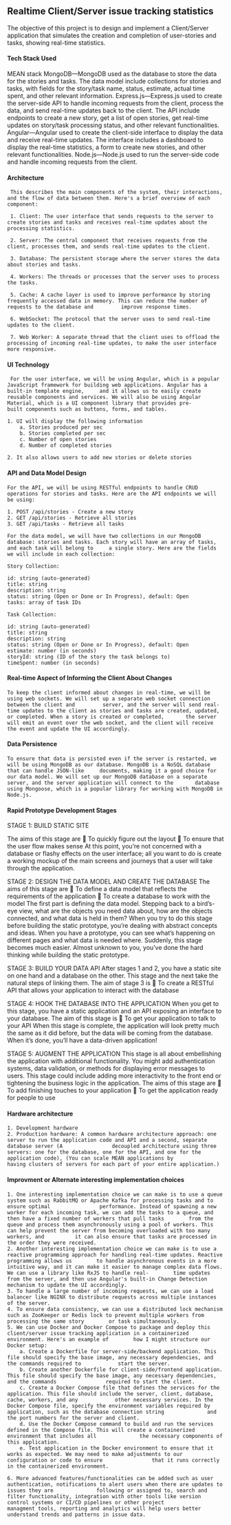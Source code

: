 ## Realtime Client/Server issue tracking statistics
The objective of this project is to design and implement a Client/Server application that simulates the creation and completion of user-stories and tasks, showing real-time statistics.

#### Tech Stack Used
MEAN stack
     MongoDB—MongoDB used as the database to store the data for the stories and tasks. The data model include collections for stories and tasks, with fields for the story/task name, status, estimate, actual time spent, and other relevant information.
     Express.js—Express.js used to create the server-side API to handle incoming requests from the client, process the data, and send real-time updates back to the client. The API include endpoints to create a new story, get a list of open stories, get real-time updates on story/task processing status, and other relevant functionalities.
     Angular—Angular used to create the client-side interface to display the data and receive real-time updates. The interface includes a dashboard to display the real-time statistics, a form to create new stories, and other relevant functionalities.
     Node.js—Node.js used to run the server-side code and handle incoming requests from the client.


#### Architecture

     This describes the main components of the system, their interactions, and the flow of data between them. Here's a brief overview of each component:

     1. Client: The user interface that sends requests to the server to create stories and tasks and receives real-time updates about the processing statistics.

     2. Server: The central component that receives requests from the client, processes them, and sends real-time updates to the client.

     3. Database: The persistent storage where the server stores the data about stories and tasks.

     4. Workers: The threads or processes that the server uses to process the tasks.

     5. Cache: A cache layer is used to improve performance by storing frequently accessed data in memory. This can reduce the number of requests to the database and         improve response times.

     6. WebSocket: The protocol that the server uses to send real-time updates to the client.

     7. Web Worker: A separate thread that the client uses to offload the processing of incoming real-time updates, to make the user interface more responsive.

#### UI Technology

     For the user interface, we will be using Angular, which is a popular JavaScript framework for building web applications. Angular has a built-in template engine,     and it allows us to easily create reusable components and services. We will also be using Angular Material, which is a UI component library that provides pre-       built components such as buttons, forms, and tables.
    
    1. UI will display the following information
        a. Stories produced per sec
        b. Stories completed per sec
        c. Number of open stories
        d. Number of completed stories

    2. It also allows users to add new stories or delete stories

#### API and Data Model Design

    For the API, we will be using RESTful endpoints to handle CRUD operations for stories and tasks. Here are the API endpoints we will be using:

    1. POST /api/stories - Create a new story
    2. GET /api/stories - Retrieve all stories
    3. GET /api/tasks - Retrieve all tasks
    
    For the data model, we will have two collections in our MongoDB database: stories and tasks. Each story will have an array of tasks, and each task will belong to     a single story. Here are the fields we will include in each collection:

    Story Collection:

    id: string (auto-generated)
    title: string
    description: string
    status: string (Open or Done or In Progress), default: Open
    tasks: array of task IDs

    Task Collection:

    id: string (auto-generated)
    title: string
    description: string
    status: string (Open or Done or In Progress), default: Open
    estimate: number (in seconds)
    storyId: string (ID of the story the task belongs to)
    timeSpent: number (in seconds)

#### Real-time Aspect of Informing the Client About Changes

    To keep the client informed about changes in real-time, we will be using web sockets. We will set up a separate web socket connection between the client and         server, and the server will send real-time updates to the client as stories and tasks are created, updated, or completed. When a story is created or completed,       the server will emit an event over the web socket, and the client will receive the event and update the UI accordingly.

#### Data Persistence

    To ensure that data is persisted even if the server is restarted, we will be using MongoDB as our database. MongoDB is a NoSQL database that can handle JSON-like     documents, making it a good choice for our data model. We will set up our MongoDB database on a separate server, and the server application will connect to the       database using Mongoose, which is a popular library for working with MongoDB in Node.js.

#### Rapid Prototype Development Stages

STAGE 1: BUILD STATIC SITE

The aims of this stage are
 To quickly figure out the layout
 To ensure that the user flow makes sense
At this point, you’re not concerned with a database or flashy effects on the user interface; all you want to do is create a working mockup of the main screens and journeys that a user will take through the application.

STAGE 2: DESIGN THE DATA MODEL AND CREATE THE DATABASE
The aims of this stage are
     To define a data model that reflects the requirements of the application
     To create a database to work with the model
The first part is defining the data model. Stepping back to a bird’s-eye view, what are the objects you need data about, how are the objects connected, and what data is held in them?
When you try to do this stage before building the static prototype, you’re dealing with abstract concepts and ideas. When you have a prototype, you can see what’s happening on different pages and what data is needed where. Suddenly, this stage becomes much easier. Almost unknown to you, you’ve done the hard thinking while building the static prototype.

STAGE 3: BUILD YOUR DATA API
After stages 1 and 2, you have a static site on one hand and a database on the other.
This stage and the next take the natural steps of linking them. The aim of stage 3 is
     To create a RESTful API that allows your application to interact with the database

STAGE 4: HOOK THE DATABASE INTO THE APPLICATION
When you get to this stage, you have a static application and an API exposing an interface to your database. The aim of this stage is
     To get your application to talk to your API
When this stage is complete, the application will look pretty much the same as it did before, but the data will be coming from the database. When it’s done, you’ll have a data-driven application!

STAGE 5: AUGMENT THE APPLICATION
This stage is all about embellishing the application with additional functionality. You might add authentication systems, data validation, or methods for displaying error messages to users. This stage could include adding more interactivity to the front end or tightening the business logic in the application.
The aims of this stage are
     To add finishing touches to your application
     To get the application ready for people to use


#### Hardware architecture

    1. Development hardware
    2. Production hardware: A common hardware architecture approach: one server to run the application code and API and a second, separate database server (A                decoupled architecture using three servers: one for the database, one for the API, and one for the application code), (You can scale MEAN applications by            having clusters of servers for each part of your entire application.)

#### Improvment or Alternate interesting implementation choices 

    1. One interesting implementation choice we can make is to use a queue system such as RabbitMQ or Apache Kafka for processing tasks and to ensure optimal                performance. Instead of spawning a new worker for each incoming task, we can add the tasks to a queue, and then have a fixed number of workers that pull tasks        from the queue and process them asynchronously using a pool of workers. This can help prevent the server from becoming overloaded with too many workers, and          it can also ensure that tasks are processed in the order they were received. 
    2. Another interesting implementation choice we can make is to use a reactive programming approach for handling real-time updates. Reactive programming allows us        to handle asynchronous events in a more intuitive way, and it can make it easier to manage complex data flows. We can use a library like RxJS to handle real-        time updates from the server, and then use Angular's built-in Change Detection mechanism to update the UI accordingly.
    3. To handle a large number of incoming requests, we can use a load balancer like NGINX to distribute requests across multiple instances of the server.
    4. To ensure data consistency, we can use a distributed lock mechanism such as ZooKeeper or Redis lock to prevent multiple workers from processing the same story        or task simultaneously.
    5. We can use Docker and Docker Compose to package and deploy this client/server issue tracking application in a containerized environment. Here's an example of        how I might structure our Docker setup:
        a. Create a Dockerfile for server-side/backend application. This file should specify the base image, any necessary dependencies, and the commands required to            start the server.
        b. Create another Dockerfile for client-side/frontend application. This file should specify the base image, any necessary dependencies, and the commands                required to start the client.
        c. Create a Docker Compose file that defines the services for the application. This file should include the server, client, database, cache, workers, and any            other necessary services. In the Docker Compose file, specify the environment variables required by application, such as the database connection string              and the port numbers for the server and client.
        d. Use the Docker Compose command to build and run the services defined in the Compose file. This will create a containerized environment that includes all              the necessary components of this application.
        e. Test application in the Docker environment to ensure that it works as expected. We may need to make adjustments to our configuration or code to ensure                that it runs correctly in the containerized environment.

    6. More advanced features/functionalities can be added such as user authentication, notifications to alert users when there are updates to issues they are              following or assigned to, search and filter functionality, integration with other tools like version control systems or CI/CD pipelines or other project              managment tools, reporting and analytics will help users better understand trends and patterns in issue data.

